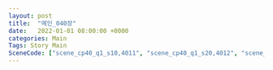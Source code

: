 ```yaml
---
layout: post
title:  "메인_040장"
date:   2022-01-01 08:00:00 +0000
categories: Main
Tags: Story Main
SceneCode: ["scene_cp40_q1_s10,4011", "scene_cp40_q1_s20,4012", "scene_cp40_q2_s10,4021", "scene_cp40_q2_s20,4022", "scene_cp40_q3_s10,4031", "scene_cp40_q3_s20,4032", "scene_cp40_q3_s30,4033", "scene_cp40_q4_s10,4041", "scene_cp40_q4_s20,4042", "scene_cp40_q4_s30,4043"]
---
```

